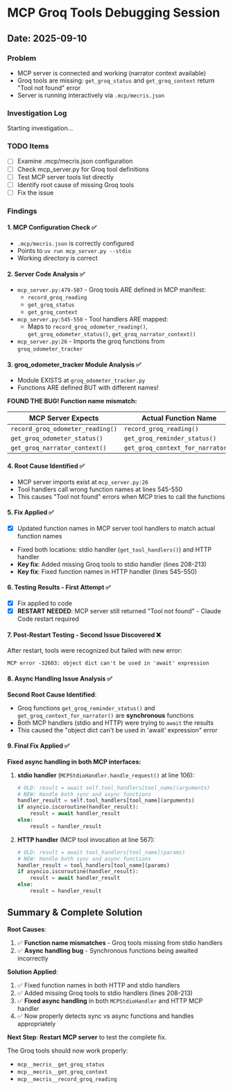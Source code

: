 # MCP Groq Tools Debugging Session
## Date: 2025-09-10

### Problem
- MCP server is connected and working (narrator context available)
- Groq tools are missing: `get_groq_status` and `get_groq_context` return "Tool not found" error
- Server is running interactively via `.mcp/mecris.json`

### Investigation Log
Starting investigation...

### TODO Items
- [ ] Examine .mcp/mecris.json configuration
- [ ] Check mcp_server.py for Groq tool definitions  
- [ ] Test MCP server tools list directly
- [ ] Identify root cause of missing Groq tools
- [ ] Fix the issue

### Findings

#### 1. MCP Configuration Check ✅
- `.mcp/mecris.json` is correctly configured
- Points to `uv run mcp_server.py --stdio` 
- Working directory is correct

#### 2. Server Code Analysis ✅
- `mcp_server.py:479-507` - Groq tools ARE defined in MCP manifest:
  - `record_groq_reading` 
  - `get_groq_status`
  - `get_groq_context`
- `mcp_server.py:545-550` - Tool handlers ARE mapped:
  - Maps to `record_groq_odometer_reading()`, `get_groq_odometer_status()`, `get_groq_narrator_context()`
- `mcp_server.py:26` - Imports the groq functions from `groq_odometer_tracker`

#### 3. groq_odometer_tracker Module Analysis ✅
- Module EXISTS at `groq_odometer_tracker.py`  
- Functions ARE defined BUT with different names!

**FOUND THE BUG! Function name mismatch:**

| MCP Server Expects | Actual Function Name |
|-------------------|---------------------|
| `record_groq_odometer_reading()` | `record_groq_reading()` |
| `get_groq_odometer_status()` | `get_groq_reminder_status()` |  
| `get_groq_narrator_context()` | `get_groq_context_for_narrator()` |

#### 4. Root Cause Identified ✅
- MCP server imports exist at `mcp_server.py:26`
- Tool handlers call wrong function names at lines 545-550
- This causes "Tool not found" errors when MCP tries to call the functions

#### 5. Fix Applied ✅
- [x] Updated function names in MCP server tool handlers to match actual function names  
- Fixed both locations: stdio handler (`get_tool_handlers()`) and HTTP handler
- **Key fix**: Added missing Groq tools to stdio handler (lines 208-213)
- **Key fix**: Fixed function names in HTTP handler (lines 545-550)

#### 6. Testing Results - First Attempt ✅
- [x] Fix applied to code  
- [x] **RESTART NEEDED**: MCP server still returned "Tool not found" - Claude Code restart required

#### 7. Post-Restart Testing - Second Issue Discovered ❌
After restart, tools were recognized but failed with new error:
```
MCP error -32603: object dict can't be used in 'await' expression
```

#### 8. Async Handling Issue Analysis ✅
**Second Root Cause Identified**: 
- Groq functions `get_groq_reminder_status()` and `get_groq_context_for_narrator()` are **synchronous** functions
- Both MCP handlers (stdio and HTTP) were trying to `await` the results
- This caused the "object dict can't be used in 'await' expression" error

#### 9. Final Fix Applied ✅
**Fixed async handling in both MCP interfaces:**

1. **stdio handler** (`MCPStdioHandler.handle_request()` at line 106):
   ```python
   # OLD: result = await self.tool_handlers[tool_name](arguments)
   # NEW: Handle both sync and async functions
   handler_result = self.tool_handlers[tool_name](arguments)
   if asyncio.iscoroutine(handler_result):
       result = await handler_result
   else:
       result = handler_result
   ```

2. **HTTP handler** (MCP tool invocation at line 567):
   ```python
   # OLD: result = await tool_handlers[tool_name](params)
   # NEW: Handle both sync and async functions  
   handler_result = tool_handlers[tool_name](params)
   if asyncio.iscoroutine(handler_result):
       result = await handler_result
   else:
       result = handler_result
   ```

## Summary & Complete Solution

**Root Causes**:
1. ✅ **Function name mismatches** - Groq tools missing from stdio handlers
2. ✅ **Async handling bug** - Synchronous functions being awaited incorrectly

**Solution Applied**:
1. ✅ Fixed function names in both HTTP and stdio handlers  
2. ✅ Added missing Groq tools to stdio handlers (lines 208-213)
3. ✅ **Fixed async handling** in both `MCPStdioHandler` and HTTP MCP handler
4. ✅ Now properly detects sync vs async functions and handles appropriately

**Next Step**: **Restart MCP server** to test the complete fix.

The Groq tools should now work properly:
- `mcp__mecris__get_groq_status` 
- `mcp__mecris__get_groq_context`
- `mcp__mecris__record_groq_reading`